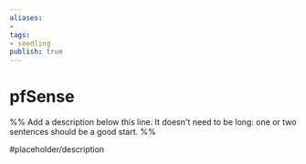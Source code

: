 ```yaml
---
aliases: 
- 
tags:
- seedling
publish: true
---
```


# pfSense

%% Add a description below this line. It doesn't need to be long: one or two sentences should be a good start. %%

#placeholder/description 
